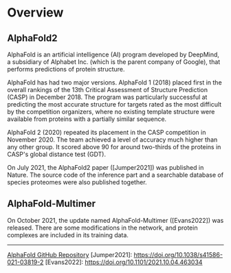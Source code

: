 # Overview

## AlphaFold2

AlphaFold is an artificial intelligence (AI) program developed by DeepMind, a subsidiary of Alphabet Inc. (which is the parent company of Google), that performs predictions of protein structure.

AlphaFold has had two major versions. AlphaFold 1 (2018) placed first in the overall rankings of the 13th Critical Assessment of Structure Prediction (CASP) in December 2018.
The program was particularly successful at predicting the most accurate structure for targets rated as the most difficult by the competition organizers, where no existing template structure were available from proteins with a partially similar sequence.

AlphaFold 2 (2020) repeated its placement in the CASP competition in November 2020.
The team achieved a level of accuracy much higher than any other group.
It scored above 90 for around two-thirds of the proteins in CASP's global distance test (GDT).

On July 2021, the AlphaFold2 paper ([Jumper2021]) was published in Nature. The source code of the inference part and a searchable database of species proteomes were also published together.

## AlphaFold-Multimer

On October 2021, the update named AlphaFold-Multimer ([Evans2022]) was released. There are some modifications in the network, and protein complexes are included in its training data.

---

[AlphaFold GitHub Repository](https://github.com/deepmind/alphafold)
[Jumper2021]: https://doi.org/10.1038/s41586-021-03819-2
[Evans2022]: https://doi.org/10.1101/2021.10.04.463034
